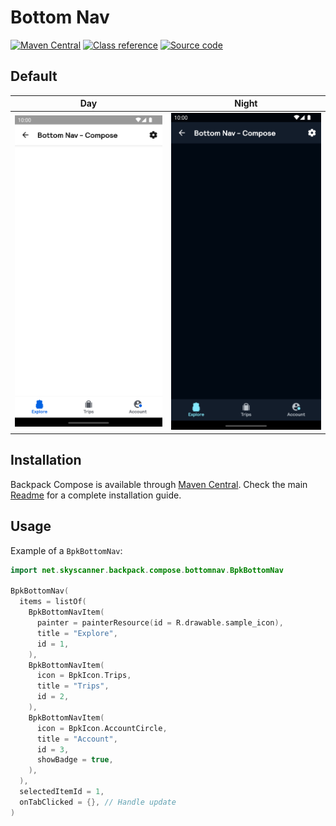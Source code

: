 # Bottom Nav

[![Maven Central](https://img.shields.io/maven-central/v/net.skyscanner.backpack/backpack-compose)](https://search.maven.org/artifact/net.skyscanner.backpack/backpack-compose)
[![Class reference](https://img.shields.io/badge/Class%20reference-Android-blue)](https://backpack.github.io/android/backpack-compose/net.skyscanner.backpack.compose.bottomnav)
[![Source code](https://img.shields.io/badge/Source%20code-GitHub-lightgrey)](https://github.com/Skyscanner/backpack-android/tree/main/backpack-compose/src/main/kotlin/net/skyscanner/backpack/compose/bottomnav)

## Default

| Day | Night |
| --- | --- |
| <img src="https://raw.githubusercontent.com/Skyscanner/backpack-android/main/docs/compose/bottomnav/screenshots/default.png" alt="BottomNav component" width="375" /> | <img src="https://raw.githubusercontent.com/Skyscanner/backpack-android/main/docs/compose/bottomnav/screenshots/default_dm.png" alt="BottomNav component - dark mode" width="375" /> |

## Installation

Backpack Compose is available through [Maven Central](https://search.maven.org/artifact/net.skyscanner.backpack/backpack-compose). Check the main [Readme](https://github.com/skyscanner/backpack-android#installation) for a complete installation guide.

## Usage

Example of a `BpkBottomNav`:

```Kotlin
import net.skyscanner.backpack.compose.bottomnav.BpkBottomNav

BpkBottomNav(
  items = listOf(
    BpkBottomNavItem(
      painter = painterResource(id = R.drawable.sample_icon),
      title = "Explore",
      id = 1,
    ),
    BpkBottomNavItem(
      icon = BpkIcon.Trips,
      title = "Trips",
      id = 2,
    ),
    BpkBottomNavItem(
      icon = BpkIcon.AccountCircle,
      title = "Account",
      id = 3,
      showBadge = true,
    ),
  ),
  selectedItemId = 1,
  onTabClicked = {}, // Handle update
)
```
